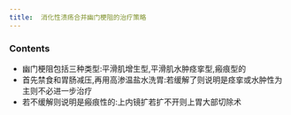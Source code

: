 ```yaml
---
title:  消化性溃疡合并幽门梗阻的治疗策略
--- 
```


### Contents
- 幽门梗阻包括三种类型:平滑肌增生型,平滑肌水肿痉挛型,瘢痕型的
- 首先禁食和胃肠减压,再用高渗温盐水洗胃:若缓解了则说明是痉挛或水肿性为主则不必进一步治疗
- 若不缓解则说明是瘢痕性的:上内镜扩若扩不开则上胃大部切除术
